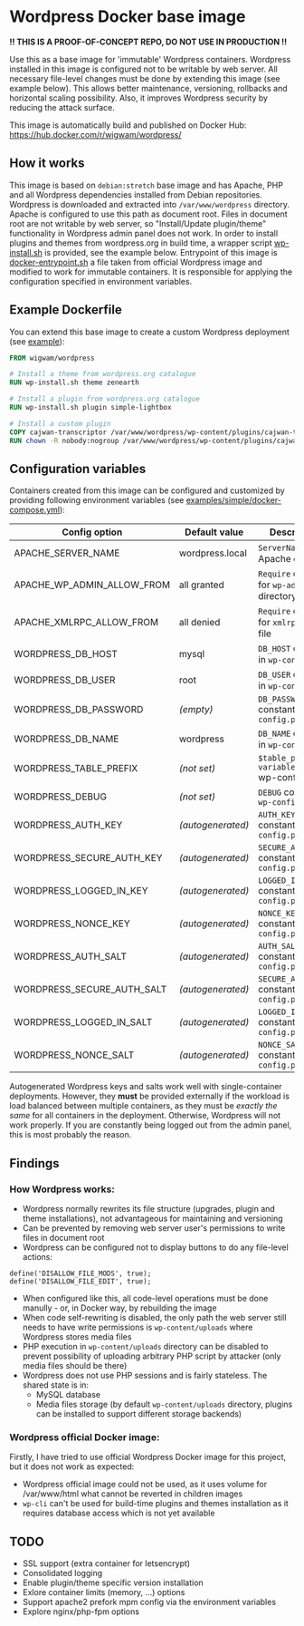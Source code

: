 Wordpress Docker base image
===========================

**!! THIS IS A PROOF-OF-CONCEPT REPO, DO NOT USE IN PRODUCTION !!**

Use this as a base image for 'immutable' Wordpress containers. Wordpress installed in this image is
configured not to be writable by web server. All necessary file-level changes must be done by 
extending this image (see example below). This allows better maintenance, versioning, rollbacks and
horizontal scaling possibility. Also, it improves Wordpress security by reducing the attack surface.

This image is automatically build and published on Docker Hub:
https://hub.docker.com/r/wigwam/wordpress/


How it works
------------

This image is based on `debian:stretch` base image and has Apache, PHP and all Wordpress
dependencies installed from Debian repositories. Wordpress is downloaded and extracted into
`/var/www/wordpress` directory. Apache is configured to use this path as document root. Files
in document root are not writable by web server, so "Install/Update plugin/theme" functionality
in Wordpress admin panel does not work. In order to install plugins and themes from wordpress.org in
build time, a wrapper script [wp-install.sh](wp-install.sh) is provided, see the example below.
Entrypoint of this image is [docker-entrypoint.sh](docker-entrypoint.sh) a file taken from official
Wordpress image and modified to work for immutable containers. It is responsible for applying the
configuration specified in environment variables.


Example Dockerfile
------------------

You can extend this base image to create a custom Wordpress deployment 
(see [example](examples/simple/)):

```Dockerfile
FROM wigwam/wordpress

# Install a theme from wordpress.org catalogue
RUN wp-install.sh theme zenearth

# Install a plugin from wordpress.org catalogue
RUN wp-install.sh plugin simple-lightbox

# Install a custom plugin
COPY cajwan-transcriptor /var/www/wordpress/wp-content/plugins/cajwan-transcriptor
RUN chown -R nobody:nogroup /var/www/wordpress/wp-content/plugins/cajwan-transcriptor
```


Configuration variables
-----------------------

Containers created from this image can be configured and customized by providing following
environment variables (see [examples/simple/docker-compose.yml](examples/simple/docker-compose.yml)):

Config option              | Default value     | Description
-------------------------- | ----------------- | -----------
APACHE_SERVER_NAME         | wordpress.local   | `ServerName` in Apache config
APACHE_WP_ADMIN_ALLOW_FROM | all granted       | `Require` directive for `wp-admin` directory
APACHE_XMLRPC_ALLOW_FROM   | all denied        | `Require` directive for `xmlrpc.php` file
WORDPRESS_DB_HOST          | mysql             | `DB_HOST` constant in `wp-config.php`
WORDPRESS_DB_USER          | root              | `DB_USER` constant in `wp-config.php`
WORDPRESS_DB_PASSWORD      | *(empty)*         | `DB_PASSWORD` constant in `wp-config.php`
WORDPRESS_DB_NAME          | wordpress         | `DB_NAME` constant in `wp-config.php`
WORDPRESS_TABLE_PREFIX     | *(not set)*       | `$table_prefix`` variable in `wp-config.php`
WORDPRESS_DEBUG            | *(not set)*       | `DEBUG` constant in `wp-config.php`
WORDPRESS_AUTH_KEY         | *(autogenerated)* | `AUTH_KEY` constant in `wp-config.php`
WORDPRESS_SECURE_AUTH_KEY  | *(autogenerated)* | `SECURE_AUTH_KEY` constant in `wp-config.php`
WORDPRESS_LOGGED_IN_KEY    | *(autogenerated)* | `LOGGED_IN_KEY` constant in `wp-config.php`
WORDPRESS_NONCE_KEY        | *(autogenerated)* | `NONCE_KEY` constant in `wp-config.php`
WORDPRESS_AUTH_SALT        | *(autogenerated)* | `AUTH_SALT` constant in `wp-config.php`
WORDPRESS_SECURE_AUTH_SALT | *(autogenerated)* | `SECURE_AUTH_SALT` constant in `wp-config.php`
WORDPRESS_LOGGED_IN_SALT   | *(autogenerated)* | `LOGGED_IN_SALT` constant in `wp-config.php`
WORDPRESS_NONCE_SALT       | *(autogenerated)* | `NONCE_SALT` constant in `wp-config.php`

Autogenerated Wordpress keys and salts work well with single-container deployments. However,
they **must** be provided externally if the workload is load balanced between multiple containers,
as they must be *exactly the same* for all containers in the deployment. Otherwise, Wordpress will
not work properly. If you are constantly being logged out from the admin panel, this is most 
probably the reason.


Findings
--------

### How Wordpress works:

  - Wordpress normally rewrites its file structure (upgrades, plugin and theme installations), not 
    advantageous for maintaining and versioning
  - Can be prevented by removing web server user's permissions to write files in document root
  - Wordpress can be configured not to display buttons to do any file-level actions:
```
define('DISALLOW_FILE_MODS', true);
define('DISALLOW_FILE_EDIT', true);
```
  - When configured like this, all code-level operations must be done manully - or, in Docker way,
    by rebuilding the image
  - When code self-rewriting is disabled, the only path the web server still needs to have write
    permissions is `wp-content/uploads` where Wordpress stores media files
  - PHP execution in `wp-content/uploads` directory can be disabled to prevent possibility of
    uploading arbitrary PHP script by attacker (only media files should be there)
  - Wordpress does not use PHP sessions and is fairly stateless. The shared state is in:
    - MySQL database
    - Media files storage (by default `wp-content/uploads` directory, plugins can be installed to 
      support different storage backends)

### Wordpress official Docker image:

Firstly, I have tried to use official Wordpress Docker image for this project, but it does not work
as expected:

  - Wordpress official image could not be used, as it uses volume for /var/www/html what cannot be
    reverted in children images
  - `wp-cli` can't be used for build-time plugins and themes installation as it requires database
    access which is not yet available


TODO
----
- SSL support (extra container for letsencrypt)
- Consolidated logging
- Enable plugin/theme specific version installation
- Exlore container limits (memory, ...) options
- Support apache2 prefork mpm config via the environment variables
- Explore nginx/php-fpm options
